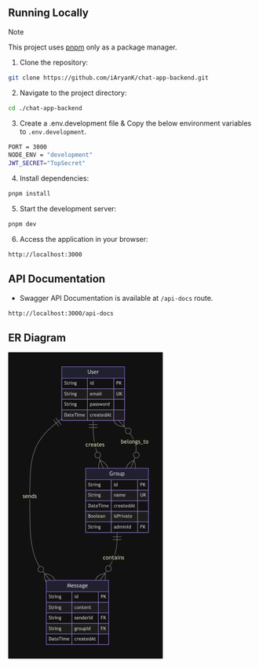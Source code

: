 ## Running Locally

> [!NOTE]  
> This project uses [pnpm](https://pnpm.io/) only as a package manager.

1. Clone the repository:

```bash
git clone https://github.com/iAryanK/chat-app-backend.git
```

2. Navigate to the project directory:

```bash
cd ./chat-app-backend
```

3. Create a .env.development file & Copy the below environment variables to `.env.development`.

```bash
PORT = 3000
NODE_ENV = "development"
JWT_SECRET="TopSecret"
```

4. Install dependencies:

```bash
pnpm install
```

5. Start the development server:

```bash
pnpm dev
```

6. Access the application in your browser:

```bash
http://localhost:3000
```

## API Documentation

- Swagger API Documentation is available at `/api-docs` route.

```bash
http://localhost:3000/api-docs
```

## ER Diagram

![ER Diagram](./public/er-diagram-chat-app-backend.png)


